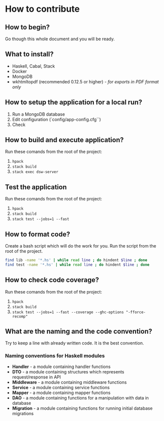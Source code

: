 # How to contribute

## How to begin?

Go though this whole document and you will be ready.


## What to install?

- Haskell, Cabal, Stack
- Docker
- MongoDB
- wkhtmltopdf (recommended 0.12.5 or higher) - *for exports in PDF format only*

## How to setup the application for a local run?

1. Run a MongoDB database
2. Edit configuration (`config/app-config.cfg``)
3. Check

## How to build and execute application?

Run these comands from the root of the project:

1. `hpack`
2. `stack build`
3. `stack exec dsw-server`

## Test the application

Run these comands from the root of the project:

1. `hpack`
2. `stack build`
3. `stack test --jobs=1 --fast`


## How to format code?

Create a bash script which will do the work for you. Run the script from the root of the project.

```bash
find lib -name '*.hs' | while read line ; do hindent $line ; done
find test -name '*.hs' | while read line ; do hindent $line ; done
```

## How to check code coverage?

Run these comands from the root of the project:

1. `hpack`
2. `stack build`
3. `stack test --jobs=1 --fast --coverage --ghc-options "-fforce-recomp"`

## What are the naming and the code convention?

Try to keep a line with already written code. It is the best convention.

### Naming conventions for Haskell modules
- **Handler** - a module containing handler functions
- **DTO** - a module containing structures which represents request/response in API
- **Middleware** - a module containing middleware functions
- **Service** - a module containing service functions
- **Mapper** - a module containing mapper functions
- **DAO** - a module containing functions for a manipulation with data in database
- **Migration** - a module containing functions for running initial database migrations
